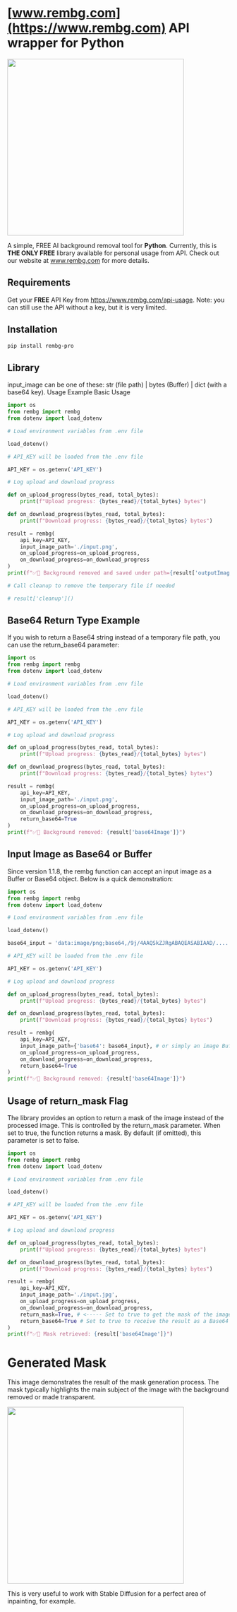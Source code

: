 # [www.rembg.com](https://www.rembg.com) API wrapper for Python

<img src="https://github.com/Remove-Background-ai/rembg.js/blob/main/media/background-remove-preview.png" width="400px"  />

A simple, FREE AI background removal tool for **Python**. Currently, this is **THE ONLY FREE** library available for personal usage from API. Check out our website at www.rembg.com for more details.

## Requirements

Get your **FREE** API Key from https://www.rembg.com/api-usage.
Note: you can still use the API without a key, but it is very limited.

## Installation

```bash
pip install rembg-pro
```

## Library

input_image can be one of these: str (file path) | bytes (Buffer) | dict (with a base64 key).
Usage Example
Basic Usage

```python
import os
from rembg import rembg
from dotenv import load_dotenv

# Load environment variables from .env file

load_dotenv()

# API_KEY will be loaded from the .env file

API_KEY = os.getenv('API_KEY')

# Log upload and download progress

def on_upload_progress(bytes_read, total_bytes):
    print(f"Upload progress: {bytes_read}/{total_bytes} bytes")

def on_download_progress(bytes_read, total_bytes):
    print(f"Download progress: {bytes_read}/{total_bytes} bytes")

result = rembg(
    api_key=API_KEY,
    input_image_path='./input.png',
    on_upload_progress=on_upload_progress,
    on_download_progress=on_download_progress
)
print(f"✅🎉 Background removed and saved under path={result['outputImagePath']}")

# Call cleanup to remove the temporary file if needed

# result['cleanup']()
```

## Base64 Return Type Example

If you wish to return a Base64 string instead of a temporary file path, you can use the return_base64 parameter:

```python
import os
from rembg import rembg
from dotenv import load_dotenv

# Load environment variables from .env file

load_dotenv()

# API_KEY will be loaded from the .env file

API_KEY = os.getenv('API_KEY')

# Log upload and download progress

def on_upload_progress(bytes_read, total_bytes):
    print(f"Upload progress: {bytes_read}/{total_bytes} bytes")

def on_download_progress(bytes_read, total_bytes):
    print(f"Download progress: {bytes_read}/{total_bytes} bytes")

result = rembg(
    api_key=API_KEY,
    input_image_path='./input.png',
    on_upload_progress=on_upload_progress,
    on_download_progress=on_download_progress,
    return_base64=True
)
print(f"✅🎉 Background removed: {result['base64Image']}")
```

## Input Image as Base64 or Buffer

Since version 1.1.8, the rembg function can accept an input image as a Buffer or Base64 object. Below is a quick demonstration:

```python
import os
from rembg import rembg
from dotenv import load_dotenv

# Load environment variables from .env file

load_dotenv()

base64_input = 'data:image/png;base64,/9j/4AAQSkZJRgABAQEASABIAAD/.....etc'

# API_KEY will be loaded from the .env file

API_KEY = os.getenv('API_KEY')

# Log upload and download progress

def on_upload_progress(bytes_read, total_bytes):
    print(f"Upload progress: {bytes_read}/{total_bytes} bytes")

def on_download_progress(bytes_read, total_bytes):
    print(f"Download progress: {bytes_read}/{total_bytes} bytes")

result = rembg(
    api_key=API_KEY,
    input_image_path={'base64': base64_input}, # or simply an image Buffer
    on_upload_progress=on_upload_progress,
    on_download_progress=on_download_progress,
    return_base64=True
)
print(f"✅🎉 Background removed: {result['base64Image']}")
```

## Usage of return_mask Flag

The library provides an option to return a mask of the image instead of the processed image. This is controlled by the return_mask parameter. When set to true, the function returns a mask. By default (if omitted), this parameter is set to false.

```python
import os
from rembg import rembg
from dotenv import load_dotenv

# Load environment variables from .env file

load_dotenv()

# API_KEY will be loaded from the .env file

API_KEY = os.getenv('API_KEY')

# Log upload and download progress

def on_upload_progress(bytes_read, total_bytes):
    print(f"Upload progress: {bytes_read}/{total_bytes} bytes")

def on_download_progress(bytes_read, total_bytes):
    print(f"Download progress: {bytes_read}/{total_bytes} bytes")

result = rembg(
    api_key=API_KEY,
    input_image_path='./input.jpg',
    on_upload_progress=on_upload_progress,
    on_download_progress=on_download_progress,
    return_mask=True, # <----- Set to true to get the mask of the image
    return_base64=True # Set to true to receive the result as a Base64 string
)
print(f"✅🎉 Mask retrieved: {result['base64Image']}")
```

# Generated Mask

This image demonstrates the result of the mask generation process. The mask typically highlights the main subject of the image with the background removed or made transparent.

<img src="https://github.com/Remove-Background-ai/rembg.js/blob/main/media/generated_mask.png" width="400px"  />

This is very useful to work with Stable Diffusion for a perfect area of inpainting, for example.
